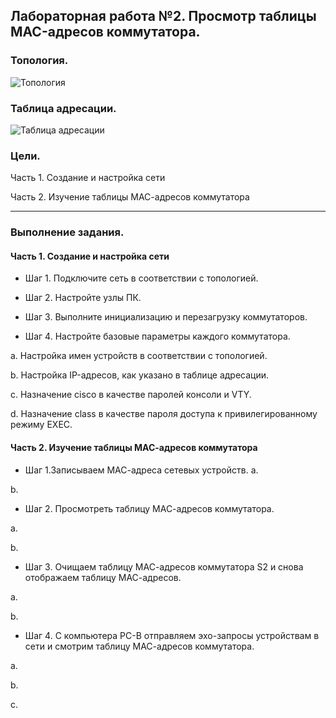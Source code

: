 ## Лабораторная работа №2. Просмотр таблицы MAC-адресов коммутатора.

### Топология.

![Топология](https://github.com/Shure0407/Network_engineer/assets/162669909/a3655b8f-1111-46e0-afde-a4f452b15ce8)

### Таблица адресации.

![Таблица адресации](https://github.com/Shure0407/Network_engineer/assets/162669909/6e538bbb-79ac-49c1-aa91-7e402308064e)

### Цели.

Часть 1. Создание и настройка сети

Часть 2. Изучение таблицы МАС-адресов коммутатора
__________________________________________________________________________________________________________________

### Выполнение задания.

#### Часть 1. Создание и настройка сети

- Шаг 1. Подключите сеть в соответствии с топологией.

  

- Шаг 2. Настройте узлы ПК.



- Шаг 3. Выполните инициализацию и перезагрузку коммутаторов.



- Шаг 4. Настройте базовые параметры каждого коммутатора.

a. Настройка имен устройств в соответствии с топологией.




b. Настройка IP-адресов, как указано в таблице адресации.




c. Назначение cisco в качестве паролей консоли и VTY.



d. Назначение class в качестве пароля доступа к привилегированному режиму EXEC.




#### Часть 2. Изучение таблицы МАС-адресов коммутатора

- Шаг 1.Запиcываем МАС-адреса сетевых устройств.
a.


b.

- Шаг 2. Просмотреть таблицу МАС-адресов коммутатора.

a.

b.


- Шаг 3. Очищаем таблицу МАС-адресов коммутатора S2 и снова отображаем таблицу МАС-адресов.

a.

b.



- Шаг 4. С компьютера PC-B отправляем эхо-запросы устройствам в сети и смотрим таблицу МАС-адресов коммутатора.

a.


b.

c.

